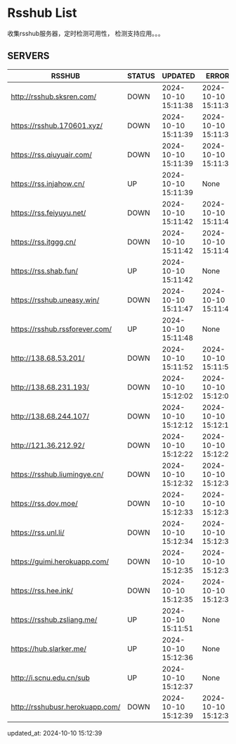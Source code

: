 # Rsshub List

收集rsshub服务器，定时检测可用性， 检测支持应用。。。


## SERVERS

|  RSSHUB   | STATUS  | UPDATED  | ERROR  | TWITTER |  
|  ----  | ----  | ----  | ----  | ---- |  
| http://rsshub.sksren.com/ | DOWN | 2024-10-10 15:11:38 | 2024-10-10 15:11:38 |  
| https://rsshub.170601.xyz/ | DOWN | 2024-10-10 15:11:39 | 2024-10-10 15:11:39 |  
| https://rss.qiuyuair.com/ | DOWN | 2024-10-10 15:11:39 | 2024-10-10 15:11:39 |  
| https://rss.injahow.cn/ | UP | 2024-10-10 15:11:39 | None ||  
| https://rss.feiyuyu.net/ | DOWN | 2024-10-10 15:11:42 | 2024-10-10 15:11:42 |  
| https://rss.itggg.cn/ | DOWN | 2024-10-10 15:11:42 | 2024-10-10 15:11:42 |  
| https://rss.shab.fun/ | UP | 2024-10-10 15:11:42 | None ||  
| https://rsshub.uneasy.win/ | DOWN | 2024-10-10 15:11:47 | 2024-10-10 15:11:47 |  
| https://rsshub.rssforever.com/ | UP | 2024-10-10 15:11:48 | None ||  
| http://138.68.53.201/ | DOWN | 2024-10-10 15:11:52 | 2024-10-10 15:11:52 |  
| http://138.68.231.193/ | DOWN | 2024-10-10 15:12:02 | 2024-10-10 15:12:02 |  
| http://138.68.244.107/ | DOWN | 2024-10-10 15:12:12 | 2024-10-10 15:12:12 |  
| http://121.36.212.92/ | DOWN | 2024-10-10 15:12:22 | 2024-10-10 15:12:22 |  
| https://rsshub.liumingye.cn/ | DOWN | 2024-10-10 15:12:32 | 2024-10-10 15:12:32 |  
| https://rss.dov.moe/ | DOWN | 2024-10-10 15:12:33 | 2024-10-10 15:12:33 |  
| https://rss.unl.li/ | DOWN | 2024-10-10 15:12:34 | 2024-10-10 15:12:34 |  
| https://guimi.herokuapp.com/ | DOWN | 2024-10-10 15:12:35 | 2024-10-10 15:12:35 |  
| https://rss.hee.ink/ | DOWN | 2024-10-10 15:12:35 | 2024-10-10 15:12:35 |  
| https://rsshub.zsliang.me/ | UP | 2024-10-10 15:11:51 | None |OK|  
| https://hub.slarker.me/ | UP | 2024-10-10 15:12:36 | None ||  
| http://i.scnu.edu.cn/sub | UP | 2024-10-10 15:12:37 | None ||  
| http://rsshubusr.herokuapp.com/ | DOWN | 2024-10-10 15:12:39 | 2024-10-10 15:12:39 |  
  

updated_at: 2024-10-10 15:12:39  
